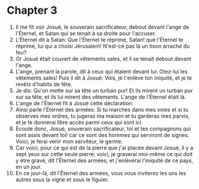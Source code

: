 # Chapter 3

1. Il me fit voir Josué, le souverain sacrificateur, debout devant l'ange de l'Éternel, et Satan qui se tenait à sa droite pour l'accuser.
2. L'Éternel dit à Satan: Que l'Éternel te réprime, Satan! que l'Éternel te réprime, lui qui a choisi Jérusalem! N'est-ce pas là un tison arraché du feu?
3. Or Josué était couvert de vêtements sales, et il se tenait debout devant l'ange.
4. L'ange, prenant la parole, dit à ceux qui étaient devant lui: Otez-lui les vêtements sales! Puis il dit à Josué: Vois, je t'enlève ton iniquité, et je te revêts d'habits de fête.
5. Je dis: Qu'on mette sur sa tête un turban pur! Et ils mirent un turban pur sur sa tête, et ils lui mirent des vêtements. L'ange de l'Éternel était là.
6. L'ange de l'Éternel fit à Josué cette déclaration:
7. Ainsi parle l'Éternel des armées: Si tu marches dans mes voies et si tu observes mes ordres, tu jugeras ma maison et tu garderas mes parvis, et je te donnerai libre accès parmi ceux qui sont ici.
8. Écoute donc, Josué, souverain sacrificateur, toi et tes compagnons qui sont assis devant toi! car ce sont des hommes qui serviront de signes. Voici, je ferai venir mon serviteur, le germe.
9. Car voici, pour ce qui est de la pierre que j'ai placée devant Josué, il y a sept yeux sur cette seule pierre; voici, je graverai moi-même ce qui doit y être gravé, dit l'Éternel des armées; et j'enlèverai l'iniquité de ce pays, en un jour.
10. En ce jour-là, dit l'Éternel des armées, vous vous inviterez les uns les autres sous la vigne et sous le figuier.


